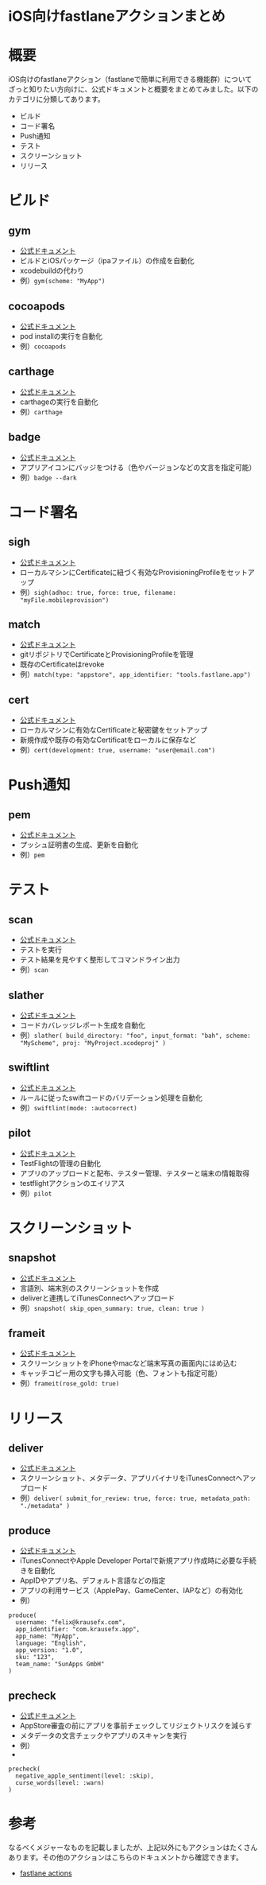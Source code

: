 # iOS向けfastlaneアクションまとめ
# 概要
iOS向けのfastlaneアクション（fastlaneで簡単に利用できる機能群）についてざっと知りたい方向けに、公式ドキュメントと概要をまとめてみました。以下のカテゴリに分類してあります。

 - ビルド
 - コード署名
 - Push通知
 - テスト
 - スクリーンショット
 - リリース

# ビルド

## gym
 - [公式ドキュメント](https://github.com/fastlane/fastlane/tree/master/gym)
 - ビルドとiOSパッケージ（ipaファイル）の作成を自動化
 - xcodebuildの代わり
 - 例）`gym(scheme: "MyApp")`

## cocoapods
 - [公式ドキュメント](https://github.com/CocoaPods/CocoaPods)
 - pod installの実行を自動化
 - 例）`cocoapods`

## carthage
 - [公式ドキュメント](https://github.com/Carthage/Carthage)
 - carthageの実行を自動化
 - 例）`carthage`

## badge
- [公式ドキュメント](https://github.com/HazAT/badge)
- アプリアイコンにバッジをつける（色やバージョンなどの文言を指定可能）
- 例）`badge --dark`

# コード署名

## sigh
 - [公式ドキュメント](https://github.com/fastlane/fastlane/tree/master/sigh)
 - ローカルマシンにCertificateに紐づく有効なProvisioningProfileをセットアップ
 - 例）`sigh(adhoc: true, force: true, filename: "myFile.mobileprovision")`

## match
 - [公式ドキュメント](https://github.com/fastlane/fastlane/tree/master/match)
 - gitリポジトリでCertificateとProvisioningProfileを管理
 - 既存のCertificateはrevoke
 - 例）`match(type: "appstore", app_identifier: "tools.fastlane.app")`

## cert
 - [公式ドキュメント](https://github.com/fastlane/fastlane/tree/master/cert)
 - ローカルマシンに有効なCertificateと秘密鍵をセットアップ
 - 新規作成や既存の有効なCertificatをローカルに保存など
 - 例）`cert(development: true, username: "user@email.com")`

# Push通知

## pem
 - [公式ドキュメント](https://github.com/fastlane/fastlane/tree/master/pem)
 - プッシュ証明書の生成、更新を自動化
 - 例）`pem`

# テスト

## scan
 - [公式ドキュメント](https://github.com/fastlane/fastlane/tree/master/scan)
 - テストを実行
 - テスト結果を見やすく整形してコマンドライン出力
 - 例）`scan`

## slather
 - [公式ドキュメント](https://github.com/SlatherOrg/slather)
 - コードカバレッジレポート生成を自動化
 - 例）`slather(
  build_directory: "foo",
  input_format: "bah",
  scheme: "MyScheme",
  proj: "MyProject.xcodeproj"
)`

## swiftlint
 - [公式ドキュメント](https://github.com/realm/SwiftLint)
 - ルールに従ったswiftコードのバリデーション処理を自動化
 - 例）`swiftlint(mode: :autocorrect)`

## pilot
 - [公式ドキュメント](https://github.com/fastlane/fastlane/tree/master/pilot)
 - TestFlightの管理の自動化
 - アプリのアップロードと配布、テスター管理、テスターと端末の情報取得
 - testflightアクションのエイリアス
 - 例）`pilot`

# スクリーンショット

## snapshot
 - [公式ドキュメント](https://github.com/fastlane/fastlane/tree/master/snapshot)
 - 言語別、端末別のスクリーンショットを作成
 - deliverと連携してiTunesConnectへアップロード
 - 例）`snapshot(
  skip_open_summary: true,
  clean: true
)`

## frameit
 - [公式ドキュメント](https://github.com/fastlane/fastlane/tree/master/frameit)
 - スクリーンショットをiPhoneやmacなど端末写真の画面内にはめ込む
 - キャッチコピー用の文字も挿入可能（色、フォントも指定可能）
 - 例）`frameit(rose_gold: true)`

# リリース

## deliver
 - [公式ドキュメント](https://github.com/fastlane/fastlane/tree/master/deliver)
 - スクリーンショット、メタデータ、アプリバイナリをiTunesConnectへアップロード
 - 例）`deliver(
  submit_for_review: true,
  force: true,
  metadata_path: "./metadata"
)`

## produce
 - [公式ドキュメント](https://github.com/fastlane/fastlane/tree/master/produce)
 - iTunesConnectやApple Developer Portalで新規アプリ作成時に必要な手続きを自動化
 - AppIDやアプリ名、デフォルト言語などの指定
 - アプリの利用サービス（ApplePay、GameCenter、IAPなど）の有効化
 - 例）

```
produce(
  username: "felix@krausefx.com",
  app_identifier: "com.krausefx.app",
  app_name: "MyApp",
  language: "English",
  app_version: "1.0",
  sku: "123",
  team_name: "SunApps GmbH"
)
```

## precheck
 - [公式ドキュメント](https://github.com/fastlane/fastlane/tree/master/precheck)
 - AppStore審査の前にアプリを事前チェックしてリジェクトリスクを減らす
 - メタデータの文言チェックやアプリのスキャンを実行
 - 例）
 - 
```
precheck(
  negative_apple_sentiment(level: :skip),
  curse_words(level: :warn)
)
```

# 参考
なるべくメジャーなものを記載しましたが、上記以外にもアクションはたくさんあります。その他のアクションはこちらのドキュメントから確認できます。

 - [fastlane actions](https://docs.fastlane.tools/actions/)

